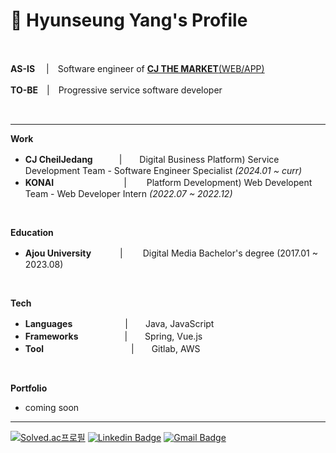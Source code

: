 # 📌 Hyunseung Yang's Profile

<br>

**AS-IS**　 |　Software engineer of [**CJ THE MARKET**(WEB/APP)](https://www.cjthemarket.com/pc/main)

**TO-BE**　|　Progressive service software developer

<br>

***

**Work**

* **CJ CheilJedang**　　　|　　Digital Business Platform) Service Development Team - Software Engineer Specialist *(2024.01 ~ curr)*
* **KONAI**　　　　　　　　|　　 Platform Development) Web Developent Team - Web Developer Intern *(2022.07 ~ 2022.12)*


<br>

**Education**
* **Ajou University** 　　　|　　 Digital Media Bachelor's degree (2017.01 ~ 2023.08)



<br>

**Tech**
* **Languages**　　　　　　|　　Java, JavaScript
* **Frameworks** 　　　　　|　　Spring, Vue.js
* **Tool**　　　　　　　　　　|　　Gitlab, AWS

<br>

**Portfolio**
* coming soon

***

[![Solved.ac프로필](http://mazassumnida.wtf/api/mini/generate_badge?boj=dev_hsyang)](https://solved.ac/dev_hsyang)
[![Linkedin Badge](https://img.shields.io/badge/-LinkedIn-blue?style=flat-square&logo=Linkedin&logoColor=white&link=https://www.linkedin.com/in/hyunseungyang/)](https://www.linkedin.com/in/hyunseungyang/)
[![Gmail Badge](https://img.shields.io/badge/Gmail-d14836?style=flat-square&logo=Gmail&logoColor=white&link=mailto:dev.hsyang@gmail.com)](mailto:dev.hsyang@gmail.com)
